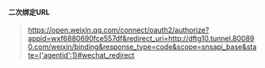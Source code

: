 #### 二次绑定URL
> https://open.weixin.qq.com/connect/oauth2/authorize?appid=wxf6880690fce557df&redirect_uri=http://dftg10.tunnel.800890.com/weixin/binding&response_type=code&scope=snsapi_base&state=('agentid':1)#wechat_redirect

